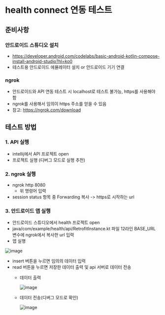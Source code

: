 # health connect 연동 테스트

## 준비사항
### 안드로이드 스튜디오 설치
- https://developer.android.com/codelabs/basic-android-kotlin-compose-install-android-studio?hl=ko0
- 테스트용 안드로이드 에뮬레이터 설치 or 안드로이드 기기 연결

### ngrok
- 안드로이드와 API 연동 테스트 시 localhost로 테스트 불가능, https를 사용해야 함
- ngrok를 사용해서 임의이 https 주소를 얻을 수 있음
- 참고: https://ngrok.com/download

## 테스트 방법
### 1. API 실행
- intellij에서 API 프로젝트 open
- 프로젝트 실행 (디버그 모드로 실행 추천)

### 2. ngrok 실행
- ngrok http 8080
  - 위 명령어 입력
- session status 항목 중 Forwarding 복사 -> https로 시작하는 url

### 3. 안드로이드 앱 실행
- 안드로이드 스튜디오에서 health 프로젝트 open
- java/com/example/health/api/RetrofitInstance.kt 파일 12라인 BASE_URL 변수에 ngrok에서 복사한 url 입력
- 앱 실행

![image](https://github.com/hs413/health-connect-test/assets/160138990/009c178d-407b-4255-adc8-72369f7d5c47)

- insert 버튼을 누르면 임의의 데이터 입력
- read 버튼을 누르면 저장한 데이터 출력 및 api 서버로 데이터 전송
  - 데이터 출력

    ![image](https://github.com/hs413/health-connect-test/assets/160138990/225ba372-df0c-4a36-a764-b14833e1919d)

  - 데이터 전송(디버그 모드로 확인)
   
    ![image](https://github.com/hs413/health-connect-test/assets/160138990/6e0d7b42-b634-4114-b361-8fa8e7119b7f)



